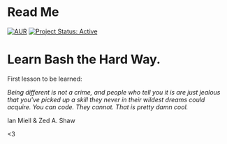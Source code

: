 # Read Me

[![AUR](https://img.shields.io/badge/License-GPLv3-blue.svg)](https://github.com/lgeurts/LBTHW/blob/master/LICENSE.md) [![Project Status: Active](http://www.repostatus.org/badges/latest/active.svg)](http://www.repostatus.org/#active)

# Learn Bash the Hard Way.

First lesson to be learned:

*Being different is not a crime, and people who tell you it is are just jealous that you've picked up a skill they never in their wildest dreams could acquire. You can code. They cannot. That is pretty damn cool.*

Ian Miell & Zed A. Shaw

<3
